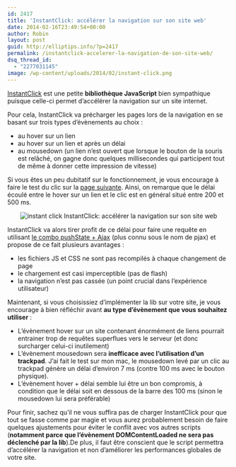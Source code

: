```yaml
---
id: 2417
title: 'InstantClick: accélérer la navigation sur son site web'
date: 2014-02-16T23:49:54+00:00
author: Robin
layout: post
guid: http://elliptips.info/?p=2417
permalink: /instantclick-accelerer-la-navigation-de-son-site-web/
dsq_thread_id:
  - "2277031145"
image: /wp-content/uploads/2014/02/instant-click.png
---
```

[InstantClick](http://instantclick.io/ "InstantClick site") est une petite **bibliothèque JavaScript** bien sympathique puisque celle-ci permet d&#8217;accélérer la navigation sur un site internet.

Pour cela, InstantClick va précharger les pages lors de la navigation en se basant sur trois types d&#8217;évènements au choix :

  * au hover sur un lien
  * au hover sur un lien et après un délai
  * au mousedown (un lien n&#8217;est ouvert que lorsque le bouton de la souris est relâché, on gagne donc quelques millisecondes qui participent tout de même à donner cette impression de vitesse)

Si vous êtes un peu dubitatif sur le fonctionnement, je vous encourage à faire le test du clic sur la [page suivante](http://instantclick.io/click-test.html "IInstantClick test"). Ainsi, on remarque que le délai écoulé entre le hover sur un lien et le clic est en général situé entre 200 et 500 ms.

<p style="text-align: center;">
  <img class="aligncenter size-full wp-image-2419" alt="instant click InstantClick: accélérer la navigation sur son site web" src="http://elliptips.info/wp-content/uploads/2014/02/instant-click.png" title="InstantClick: accélérer la navigation sur son site web photo" />
</p>

InstantClick va alors tirer profit de ce délai pour faire une requête en utilisant [le combo pushState + Ajax](https://github.com/defunkt/jquery-pjax "Découvrir pjax") (plus connu sous le nom de pjax) et propose de ce fait plusieurs avantages :

  * les fichiers JS et CSS ne sont pas recompilés à chaque changement de page
  * le chargement est casi imperceptible (pas de flash)
  * la navigation n&#8217;est pas cassée (un point crucial dans l&#8217;expérience utilisateur)

Maintenant, si vous choisissiez d&#8217;implémenter la lib sur votre site, je vous encourage à bien réfléchir avant **au type d&#8217;évènement que vous souhaitez utiliser** :

  * L&#8217;évènement hover sur un site contenant énormément de liens pourrait entrainer trop de requêtes superflues vers le serveur (et donc surcharger celui-ci inutilement)
  * L&#8217;évènement mousedown sera **inefficace avec l&#8217;utilisation d&#8217;un trackpad**. J&#8217;ai fait le test sur mon mac, le mousedown levé par un clic au trackpad génère un délai d&#8217;environ 7 ms (contre 100 ms avec le bouton physique).
  * L&#8217;évènement hover + délai semble lui être un bon compromis, à condition que le délai soit en dessous de la barre des 100 ms (sinon le mousedown lui sera préférable)

Pour finir, sachez qu&#8217;il ne vous suffira pas de charger InstantClick pour que tout se fasse comme par magie et vous aurez probablement besoin de faire quelques ajustements pour éviter le conflit avec vos autres scripts (**notamment parce que l&#8217;évènement DOMContentLoaded ne sera pas déclenché par la lib**).De plus, il faut être conscient que le script permettra d&#8217;accélérer la navigation et non d&#8217;améliorer les performances globales de votre site.